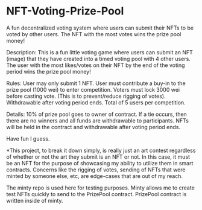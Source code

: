 <!-- @format -->

# NFT-Voting-Prize-Pool

A fun decentralized voting system where users can submit their NFTs to be voted by other users. The NFT with the most votes wins the prize pool money!

Description:
This is a fun little voting game where users can submit an NFT (image) that they have created into a timed voting pool with 4 other users.
The user with the most likes/votes on their NFT by the end of the voting period wins the prize pool money!

Rules:
User may only submit 1 NFT.
User must contribute a buy-in to the prize pool (1000 wei) to enter competition.
Voters must lock 3000 wei before casting vote. (This is to prevent/reduce rigging of votes). Withdrawable after voting period ends.
Total of 5 users per competition.

Details:
10% of prize pool goes to owner of contract. If a tie occurs, then there are no winners and all funds are withdrawable to participants. NFTs will be held in the contract and withdrawable after voting period ends.

Have fun I guess.

\*This project, to break it down simply, is really just an art contest regardless of whether or not the art they submit is an NFT or not. In this case, it must be an NFT for the purpose of showcasing my ability to utilize them in smart contracts. Concerns like the rigging of votes, sending of NFTs that were minted by someone else, etc, are edge-cases that are out of my reach.

The minty repo is used here for testing purposes. Minty allows me to create test NFTs quickly to send to the PrizePool contract. PrizePool contract is written inside of minty.
